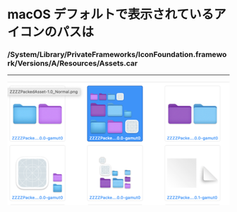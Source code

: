 # macOS デフォルトで表示されているアイコンのパスは  
### /System/Library/PrivateFrameworks/IconFoundation.framework/Versions/A/Resources/Assets.car  
 
---
<img src="https://raw.githubusercontent.com/force4u/AppleScript/main/Icns/DirIcon/images/IconFoundation.Assets.png">
